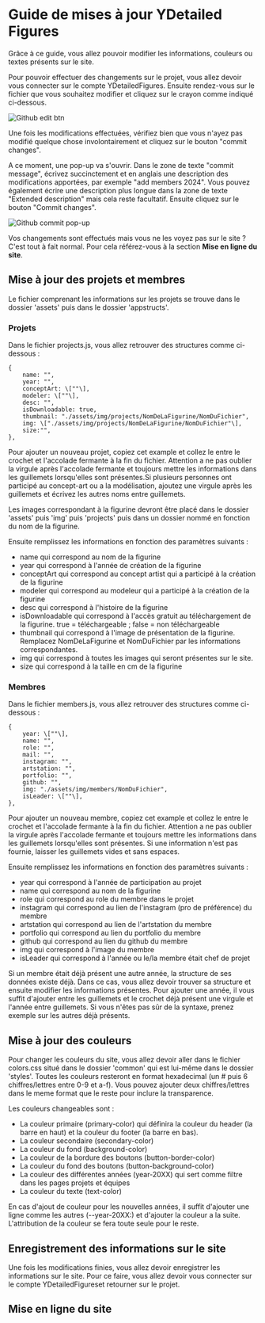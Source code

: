 # Guide de mises à jour YDetailed Figures

Grâce à ce guide, vous allez pouvoir modifier les informations, couleurs ou textes présents sur le site.

Pour pouvoir effectuer des changements sur le projet, vous allez devoir vous connecter sur le compte YDetailedFigures. Ensuite rendez-vous sur le fichier que vous souhaitez modifier et cliquez sur le crayon comme indiqué ci-dessous.

![Github edit btn](https://github.com/Gougouli69/YDetailedFigures/assets/58865656/f269ec3d-e75d-4636-a199-e6bbd39bb2db)

Une fois les modifications effectuées, vérifiez bien que vous n'ayez pas modifié quelque chose involontairement et cliquez sur le bouton "commit changes".

A ce moment, une pop-up va s'ouvrir. Dans le zone de texte "commit message", écrivez succinctement et en anglais une description des modifications apportées, par exemple "add members 2024". Vous pouvez également écrire une description plus longue dans la zone de texte "Extended description" mais cela reste facultatif.
Ensuite cliquez sur le bouton "Commit changes".

![Github commit pop-up](https://github.com/Gougouli69/YDetailedFigures/assets/58865656/80505c78-acea-4f9e-9fe8-203735ef045a)


Vos changements sont effectués mais vous ne les voyez pas sur le site ? C'est tout à fait normal. Pour cela référez-vous à la section **Mise en ligne du site**.

## Mise à jour des projets et membres

Le fichier comprenant les informations sur les projets se trouve dans le dossier 'assets' puis dans le dossier 'appstructs'.

### Projets

Dans le fichier projects.js, vous allez retrouver des structures comme ci-dessous :

   ```
{
       name: "",
       year: "",
       conceptArt: \[""\],
       modeler: \[""\],
       desc: "",
       isDownloadable: true,
       thumbnail: "./assets/img/projects/NomDeLaFigurine/NomDuFichier",
       img: \["./assets/img/projects/NomDeLaFigurine/NomDuFichier"\],
       size:"",
   },
```

Pour ajouter un nouveau projet, copiez cet example et collez le entre le crochet et l'accolade fermante à la fin du fichier. Attention a ne pas oublier la virgule après l'accolade fermante et toujours mettre les informations dans les guillemets lorsqu'elles sont présentes.Si plusieurs personnes ont participé au concept-art ou a la modélisation, ajoutez une virgule après les guillemets et écrivez les autres noms entre guillemets.

Les images correspondant à la figurine devront être placé dans le dossier 'assets' puis 'img' puis 'projects' puis dans un dossier nommé en fonction du nom de la figurine.

Ensuite remplissez les informations en fonction des paramètres suivants : 

- name qui correspond au nom de la figurine
- year qui correspond à l'année de création de la figurine
- conceptArt qui correspond au concept artist qui a participé à la création de la figurine
- modeler qui correspond au modeleur qui a participé à la création de la figurine
- desc qui correspond à l'histoire de la figurine
- isDownloadable qui correspond à l'accès gratuit au téléchargement de la figurine. true = téléchargeable ; false = non téléchargeable
- thumbnail qui correspond à l'image de présentation de la figurine. Remplacez NomDeLaFigurine et NomDuFichier par les informations correspondantes.
- img qui correspond à toutes les images qui seront présentes sur le site.
- size qui correspond à la taille en cm de la figurine

### Membres

Dans le fichier members.js, vous allez retrouver des structures comme ci-dessous :

   ```
{
       year: \[""\],
       name: "",
       role: "",
       mail: "",
       instagram: "",
       artstation: "",
       portfolio: "",
       github: "",
       img: "./assets/img/members/NomDuFichier",
       isLeader: \[""\],
   },
```

Pour ajouter un nouveau membre, copiez cet example et collez le entre le crochet et l'accolade fermante à la fin du fichier. Attention a ne pas oublier la virgule après l'accolade fermante et toujours mettre les informations dans les guillemets lorsqu'elles sont présentes. Si une information n'est pas fournie, laisser les guillemets vides et sans espaces.

Ensuite remplissez les informations en fonction des paramètres suivants : 

- year qui correspond à l'année de participation au projet
- name qui correspond au nom de la figurine
- role qui correspond au role du membre dans le projet
- instagram qui correspond au lien de l'instagram (pro de préférence) du membre
- artstation qui correspond au lien de l'artstation du membre
- portfolio qui correspond au lien du portfolio du membre
- github qui correspond au lien du github du membre
- img qui correspond à l'image du membre
- isLeader qui correspond à l'année ou le/la membre était chef de projet

Si un membre était déjà présent une autre année, la structure de ses données existe déjà. Dans ce cas, vous allez devoir trouver sa structure et ensuite modifier les informations présentes. Pour ajouter une année, il vous suffit d'ajouter entre les guillemets et le crochet déjà présent une virgule et l'année entre guillemets. Si vous n'êtes pas sûr de la syntaxe, prenez exemple sur les autres déjà présents.

## Mise à jour des couleurs

Pour changer les couleurs du site, vous allez devoir aller dans le fichier colors.css situé dans le dossier 'common' qui est lui-même dans le dossier 'styles'. Toutes les couleurs resteront en format hexadecimal (un # puis 6 chiffres/lettres entre 0-9 et a-f). Vous pouvez ajouter deux chiffres/lettres dans le meme format que le reste pour inclure la transparence.

Les couleurs changeables sont : 
- La couleur primaire (primary-color) qui définira la couleur du header (la barre en haut) et la couleur du footer (la barre en bas).
- La couleur secondaire (secondary-color)
- La couleur du fond (background-color)
- La couleur de la bordure des boutons (button-border-color)
- La couleur du fond des boutons (button-background-color)
- La couleur des différentes années (year-20XX) qui sert comme filtre dans les pages projets et équipes
- La couleur du texte (text-color)

En cas d'ajout de couleur pour les nouvelles années, il suffit d'ajouter une ligne comme les autres (--year-20XX:) et d'ajouter la couleur a la suite. L'attribution de la couleur se fera toute seule pour le reste.

## Enregistrement des informations sur le site

Une fois les modifications finies, vous allez devoir enregistrer les informations sur le site. Pour ce faire, vous allez devoir vous connecter sur le compte YDetailedFigureset retourner sur le projet.

## Mise en ligne du site

